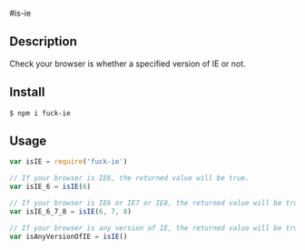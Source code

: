 #is-ie

## Description

Check your browser is whether a specified version of IE or not.

## Install
```
$ npm i fuck-ie
```

## Usage
```javascript
var isIE = require('fuck-ie')

// If your browser is IE6, the returned value will be true.
var isIE_6 = isIE(6)

// If your browser is IE6 or IE7 or IE8, the returned value will be true.
var isIE_6_7_8 = isIE(6, 7, 8)

// If your browser is any version of IE, the returned value will be true.
var isAnyVersionOfIE = isIE()
```
